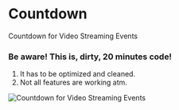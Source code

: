 # Countdown
Countdown for Video Streaming Events

### Be aware! This is, dirty, 20 minutes code!
1) It has to be optimized and cleaned.
2) Not all features are working atm.

![Countdown for Video Streaming Events](https://raw.githubusercontent.com/gogo1207/Countdown/master/countdown.jpg)
